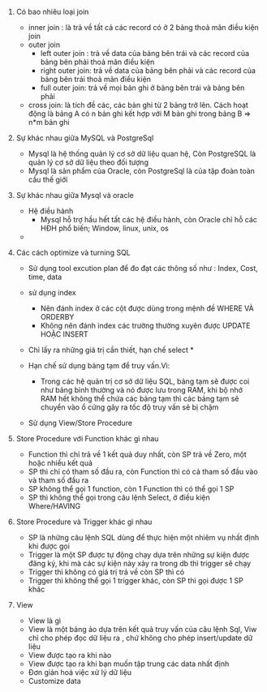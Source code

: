 1. Có bao nhiêu loại join
    - inner join : là trả về tất cả các record có ở 2 bảng thoả mãn điều kiện join
    - outer join
        + left outer join : trả về data của bảng bên trái và các record của bảng bên phải thoả mãn điều kiện
        + right outer join: trả về data của bảng bên phải và các record của bảng bên trái thoả mãn điều kiện
        + full outer join: trả về mọi bản ghi ở bảng bên trái và bảng bên phải
    - cross join: là tích đề các, các bản ghi từ 2 bảng trở lên. Cách hoạt động là bảng A có n bản ghi kết hợp với M bản ghi
   trong bảng B => n*m bản ghi
      
2. Sự khác nhau giữa MySQL và PostgreSql
   - Mysql là hệ thống quản lý cơ sở dữ liệu quan hệ, Còn PostgreSQL là quản lý cơ sở dữ liệu theo đối tượng
   - Mysql là sản phẩm của Oracle, còn PostgreSql là của tập đoàn toàn cầu thế giới
   
3. Sự khác nhau giữa Mysql và oracle
   - Hệ điều hành
      - Mysql hỗ trợ hầu hết tất các hệ điều hành, còn Oracle chỉ hỗ các HĐH phổ biến; Window, linux, unix, os
   -
   
4. Các cách optimize và turning SQL
   - Sử dụng tool excution plan để đo đạt các thông số như : Index, Cost, time, data
   - sử dụng index
      + Nên đánh index ở các cột được dùng trong mệnh đề WHERE VÀ ORDERBY
      + Không nên đánh index các trường thường xuyên được UPDATE HOẶC INSERT
   - Chỉ lấy ra những giá trị cần thiết, hạn chế select *
   - Hạn chế sử dụng bảng tạm để truy vấn.Vì:
      + Trong các hệ quản trị cơ sở dữ liệu SQL, bảng tạm sẽ được coi như bảng bình thường và nó được lưu trong RAM, 
         khi bộ nhớ RAM hết không thể chứa các bảng tạm thì các bảng tạm sẽ chuyển vào ổ cứng gây ra tốc độ truy vấn sẽ bị chậm
        
   - Sử dụng View/Store Procedure

5. Store Procedure với Function khác gì nhau
   - Function thì chỉ trả về 1 kết quả duy nhất, còn SP trả về Zero, một hoặc nhiều kết quả
   - SP thì chỉ có tham số đầu ra, còn Function thì có cả tham số đầu vào và tham số đầu ra
   - SP không thể gọi 1 function, còn 1 Function thì có thể gọi 1 SP
   - SP thì không thể gọi trong câu lệnh Select, ở điều kiện Where/HAVING
   
6. Store Procedure và Trigger khác gì nhau
   - SP là những câu lệnh SQL dùng để thực hiện một nhiêm vụ nhất định khi được gọi
   - Trigger là một SP được tự động chạy dựa trên những sự kiện được đăng ký, khi mà các sự kiện này xảy ra trong db thì trigger sẽ chạy
   - Trigger thì không có giá trị trả về còn SP thì có
   - Trigger thì không thể gọi 1 trigger khác, còn SP thì gọi được 1 SP khác
   
7. View
   - View là gì
   - View là một bảng ảo dựa trên kết quả truy vấn của câu lệnh Sql, Viw chỉ cho phép đọc dữ liệu ra , chứ không
   cho phép insert/update dữ liệu
   - View được tạo ra khi nào
   - View được tạo ra khi bạn muốn tập trung các data nhất định
   - Đơn giản hoá việc xử lý dữ liệu
   - Customize data
   
